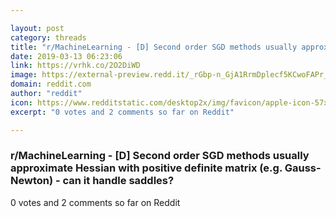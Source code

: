 ```yaml
---

layout: post
category: threads
title: "r/MachineLearning - [D] Second order SGD methods usually approximate Hessian with positive definite matrix (e.g. Gauss-Newton) - can it handle saddles?"
date: 2019-03-13 06:23:06
link: https://vrhk.co/2O2DiWD
image: https://external-preview.redd.it/_rGbp-n_GjA1RrmDplecf5KCwoFAPr_Ag_xlsP9zlNA.jpg?auto=webp&s=452698e24bd7d75d3fdb81fb0cbd93456467791b
domain: reddit.com
author: "reddit"
icon: https://www.redditstatic.com/desktop2x/img/favicon/apple-icon-57x57.png
excerpt: "0 votes and 2 comments so far on Reddit"

---
```


### r/MachineLearning - [D] Second order SGD methods usually approximate Hessian with positive definite matrix (e.g. Gauss-Newton) - can it handle saddles?

0 votes and 2 comments so far on Reddit